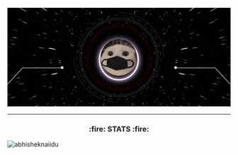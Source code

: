 <p align="center">
  <img src="https://github.com/ZyKaiyZ/ZyKaiyZ/blob/main/header.gif">
</p>
<hr></hr>

<!--
<h3 align="center">:cloud: LANGUAGES & TOOLS :cloud:</h3>

<p align="center">
  <code><img src="https://raw.githubusercontent.com/devicons/devicon/master/icons/cplusplus/cplusplus-original.svg" alt="cplusplus" width="40" height="40"/></code>
  <code><img src="https://raw.githubusercontent.com/devicons/devicon/master/icons/python/python-original.svg" alt="python" width="40" height="40"/></code>
</p>
<hr></hr>
-->
<h3 align="center">:fire: STATS :fire:</h3>


<img src="https://github-readme-stats.vercel.app/api?username=zykaiyz&show_icons=true&theme=gotham" alt="abhisheknaiidu" align="left" height="155"/>
<img src="https://github-readme-stats.vercel.app/api/top-langs?username=zykaiyz&show_icons=true&locale=en&layout=compact&theme=gotham" alt="" align="right" height="155"/>


<!--
<hr></hr>
<p align="center">
  <img src="https://images.plurk.com/3c0n5PEEocrRfHq8l6F28l.gif">
</p><p></p>
-->

